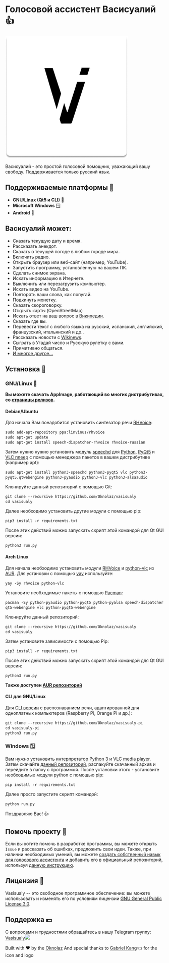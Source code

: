 # Голосовой ассистент Васисуалий :+1:
[<img src="vasisualy/assets/icons/white icon.png"></img>]()

Васисуалий - это простой голосовой помощник, уважающий вашу свободу. Поддерживается только русский язык.
## Поддерживаемые платформы :floppy_disk:
- **GNU/Linux (Qt5 и CLI)** :penguin:
- **Microsoft Windows** :window:
- **Android** :robot:
## Васисуалий может:
- Сказать текущую дату и время.
- Рассказать анекдот.
- Сказать о текущей погоде в любом городе мира.
- Включить радио.
- Открыть браузер или веб-сайт (например, YouTube).
- Запустить программу, установленную на вашем ПК.
- Сделать снимок экрана.
- Искать информацию в Итернете.
- Выключить или перезагрузить компьютер.
- Искать видео на YouTube.
- Повторять ваши слова, как попугай.
- Подкинуть монетку.
- Сказать скороговорку.
- Открыть карты (OpenStreetMap)
- Искать ответ на ваш вопрос в [Википедии](https://wikipedia.org).
- Сказать где вы.
- Перевести текст с любого языка на русский, испанский, английский, французский, итальянский и др..
- Рассказать новости с [Wikinews](https://wikinews.org/).
- Сыграть в Угадай число и Русскую рулетку с вами.
- Примитивно общаться.
- [И многое другое...](https://github.com/Oknolaz/vasisualy/wiki/%D0%92%D0%BE%D0%B7%D0%BC%D0%BE%D0%B6%D0%BD%D0%BE%D1%81%D1%82%D0%B8)

## Установка :dvd:
### GNU/Linux :penguin:
**Вы можете скачать AppImage, работающий во многих дистрибутивах, со [страницы релизов](https://github.com/Oknolaz/vasisualy/releases).**
#### Debian/Ubuntu
Для начала Вам понадобится установить синтезатор речи [RHVoice](https://github.com/Olga-Yakovleva/RHVoice/):
```
sudo add-apt-repository ppa:linvinus/rhvoice
sudo apt-get update
sudo apt-get install speech-dispatcher-rhvoice rhvoice-russian
```
Затем нужно нужно установить модуль [speechd](https://freebsoft.org/speechd) для [Python](https://python.org/), [PyQt5](https://riverbankcomputing.com/software/pyqt/) и [VLC плеер](https://videolan.org/) с помощью менеджера пакетов в вашем дистрибутиве (например apt):
```
sudo apt-get install python3-speechd python3-pyqt5 vlc python3-pyqt5.qtwebengine python3-pyaudio python3-vlc python3-alsaaudio
```
Клонируйте данный репозиторий с помощью Git:
```
git clone --recursive https://github.com/Oknolaz/vasisualy
cd vasisualy
```
Далее необходимо установить другие модули с помощью pip:
```
pip3 install -r requirements.txt
```
После этих действий можно запускать скрипт этой командой для Qt GUI версии:
```
python3 run.py
```

#### Arch Linux
Для начала необходимо установить модули [RHVoice](https://aur.archlinux.org/packages/rhvoice) и [python-vlc](https://aur.archlinux.org/packages/python-vlc/) из [AUR](https://aur.archlinux.org/). Для установки с помощью [yay](https://aur.archlinux.org/packages/yay/) используйте:
```
yay -Sy rhvoice python-vlc
```
Установите необходимые пакеты с помощью [Pacman](https://wiki.archlinux.org/index.php/Pacman_(%D0%A0%D1%83%D1%81%D1%81%D0%BA%D0%B8%D0%B9)):
```
pacman -Sy python-pyaudio python-pyqt5 python-pyalsa speech-dispatcher qt5-webengine vlc python-pyqt5-webengine
```
Клонируйте данный репозиторий:
```
git clone --recursive https://github.com/Oknolaz/vasisualy
cd vasisualy
```
Затем установите зависимости с помощью Pip:
```
pip3 install -r requirements.txt
```
После этих действий можно запускать скрипт этой командой для Qt GUI версии:
```
python3 run.py
```
**Также доступен [AUR репозиторий](https://aur.archlinux.org/packages/vasisualy-git/)**
#### CLI для GNU/Linux 
Для [CLI версии](https://github.com/Oknolaz/vasisualy-pi) с распознаванием речи, адаптированной для одноплатных компьютеров (Raspberry Pi, Orange Pi и др.):
```
git clone --recursive https://github.com/Oknolaz/vasisualy-pi
cd vasisualy-pi
python3 run.py
```
### Windows :window:
Вам нужно установить [интерпретатор Python 3](https://python.org) и [VLC media player](https://videolan.org/).
Затем скачайте [данный репозиторий](https://github.com/Oknolaz/vasisualy-windows/), распакуйте скачанный архив и перейдите в папку с программой.
После установки этого - установите необходимые модули python с помощью pip:
```
pip install -r requirements.txt
```
Далее просто запустите скрипт командой:
```
python run.py
```
Поздравляю Вас! :+1:

## Помочь проекту :hospital:
Если вы хотите помочь в разработке программы, вы можете открыть `Issue` и рассказать об ошибках, предложить свои идеи.
Также, при наличии необходимых умений, вы можете [создать собственный навык для голосового ассистента](https://github.com/Oknolaz/vasisualy/wiki/%D0%A1%D0%BE%D0%B7%D0%B4%D0%B0%D0%BD%D0%B8%D0%B5-%D1%81%D0%BE%D0%B1%D1%81%D1%82%D0%B2%D0%B5%D0%BD%D0%BD%D0%BE%D0%B3%D0%BE-%D0%BD%D0%B0%D0%B2%D1%8B%D0%BA%D0%B0) и добавить его в официальный репозиторий, используя [данную инструкцию](https://github.com/Oknolaz/vasisualy/wiki/%D0%A1%D0%BE%D0%B7%D0%B4%D0%B0%D0%BD%D0%B8%D0%B5-%D1%81%D0%BE%D0%B1%D1%81%D1%82%D0%B2%D0%B5%D0%BD%D0%BD%D0%BE%D0%B3%D0%BE-%D0%BD%D0%B0%D0%B2%D1%8B%D0%BA%D0%B0).

## Лицензия :book:
Vasisualy -- это свободное программное обеспечение: вы можете использовать и изменять его по условиям лицензии [GNU General Public License 3.0](https://www.gnu.org/licenses/gpl-3.0.en.html).

## Поддержка :dollar:
С вопросами и трудностями обращайтесь в нашу Telegram группу: [Vasisualy](https://t.me/vasisya)[<img src="https://upload.wikimedia.org/wikipedia/commons/8/82/Telegram_logo.svg" height="40px"></img>](https://t.me/vasisualy_voice_assistant)

Built with :heart: by the [Oknolaz](https://github.com/Oknolaz)
And special thanks to [Gabriel Kang](https://www.gabrielkang.com/):point_left: for the icon and logo
